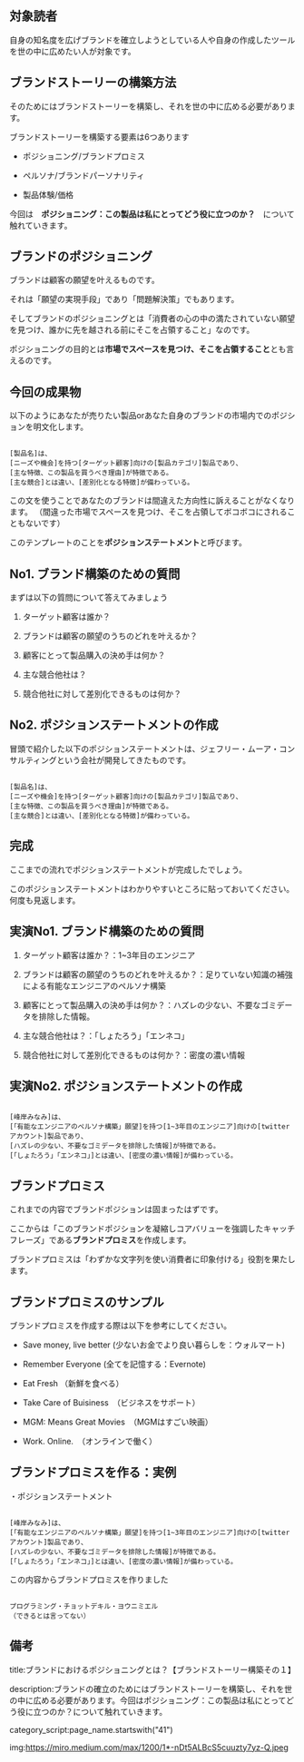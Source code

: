 



## 対象読者

自身の知名度を広げブランドを確立しようとしている人や自身の作成したツールを世の中に広めたい人が対象です。


## ブランドストーリーの構築方法

そのためにはブランドストーリーを構築し、それを世の中に広める必要があります。

ブランドストーリーを構築する要素は6つあります

- ポジショニング/ブランドプロミス

- ペルソナ/ブランドパーソナリティ

- 製品体験/価格

今回は　**ポジショニング：この製品は私にとってどう役に立つのか？**　について触れていきます。




## ブランドのポジショニング

ブランドは顧客の願望を叶えるものです。

それは「願望の実現手段」であり「問題解決策」でもあります。

そしてブランドのポジショニングとは「消費者の心の中の満たされていない願望を見つけ、誰かに先を越される前にそこを占領すること」なのです。

ポジショニングの目的とは**市場でスペースを見つけ、そこを占領すること**とも言えるのです。


## 今回の成果物

以下のようにあなたが売りたい製品orあなた自身のブランドの市場内でのポジションを明文化します。

<pre><code>
[製品名]は、
[ニーズや機会]を持つ[ターゲット顧客]向けの[製品カテゴリ]製品であり、
[主な特徴、この製品を買うべき理由]が特徴である。
[主な競合]とは違い、[差別化となる特徴]が備わっている。
</code></pre>

この文を使うことであなたのブランドは間違えた方向性に訴えることがなくなります。
（間違った市場でスペースを見つけ、そこを占領してボコボコにされることもないです）

このテンプレートのことを**ポジションステートメント**と呼びます。


## No1. ブランド構築のための質問

まずは以下の質問について答えてみましょう

1. ターゲット顧客は誰か？

1. ブランドは顧客の願望のうちのどれを叶えるか？

1. 顧客にとって製品購入の決め手は何か？

1. 主な競合他社は？

1. 競合他社に対して差別化できるものは何か？



## No2. ポジションステートメントの作成

冒頭で紹介した以下のポジションステートメントは、ジェフリー・ムーア・コンサルティングという会社が開発してきたものです。

<pre><code>
[製品名]は、
[ニーズや機会]を持つ[ターゲット顧客]向けの[製品カテゴリ]製品であり、
[主な特徴、この製品を買うべき理由]が特徴である。
[主な競合]とは違い、[差別化となる特徴]が備わっている。
</code></pre>



## 完成

ここまでの流れでポジションステートメントが完成したでしょう。

このポジションステートメントはわかりやすいところに貼っておいてください。何度も見返します。



## 実演No1. ブランド構築のための質問


1. ターゲット顧客は誰か？：1~3年目のエンジニア

2. ブランドは顧客の願望のうちのどれを叶えるか？：足りていない知識の補強による有能なエンジニアのペルソナ構築

3. 顧客にとって製品購入の決め手は何か？：ハズレの少ない、不要なゴミデータを排除した情報。

4. 主な競合他社は？：「しょたろう」「エンネコ」

5. 競合他社に対して差別化できるものは何か？：密度の濃い情報


## 実演No2. ポジションステートメントの作成


<pre><code>
[峰岸みなみ]は、
[「有能なエンジニアのペルソナ構築」願望]を持つ[1~3年目のエンジニア]向けの[twitterアカウント]製品であり、
[ハズレの少ない、不要なゴミデータを排除した情報]が特徴である。
[「しょたろう」「エンネコ」]とは違い、[密度の濃い情報]が備わっている。
</code></pre>



## ブランドプロミス

これまでの内容でブランドポジションは固まったはずです。

ここからは「このブランドポジションを凝縮しコアバリューを強調したキャッチフレーズ」である**ブランドプロミス**を作成します。

ブランドプロミスは「わずかな文字列を使い消費者に印象付ける」役割を果たします。


## ブランドプロミスのサンプル

ブランドプロミスを作成する際は以下を参考にしてください。

- Save money, live better (少ないお金でより良い暮らしを：ウォルマート)

- Remember Everyone (全てを記憶する：Evernote)

- Eat Fresh （新鮮を食べる）

- Take Care of Buisiness　（ビジネスをサポート）

- MGM: Means Great Movies　（MGMはすごい映画）

- Work. Online.　（オンラインで働く）


## ブランドプロミスを作る：実例

・ポジションステートメント

<pre><code>
[峰岸みなみ]は、
[「有能なエンジニアのペルソナ構築」願望]を持つ[1~3年目のエンジニア]向けの[twitterアカウント]製品であり、
[ハズレの少ない、不要なゴミデータを排除した情報]が特徴である。
[「しょたろう」「エンネコ」]とは違い、[密度の濃い情報]が備わっている。
</code></pre>

この内容からブランドプロミスを作りました

<pre><code>
プログラミング・チョットデキル・ヨウニミエル
（できるとは言ってない）
</code></pre>



## 備考

title:ブランドにおけるポジショニングとは？【ブランドストーリー構築その１】

description:ブランドの確立のためにはブランドストーリーを構築し、それを世の中に広める必要があります。今回はポジショニング：この製品は私にとってどう役に立つのか？について触れていきます。

category_script:page_name.startswith("41")

img:https://miro.medium.com/max/1200/1*-nDt5ALBcS5cuuzty7yz-Q.jpeg



